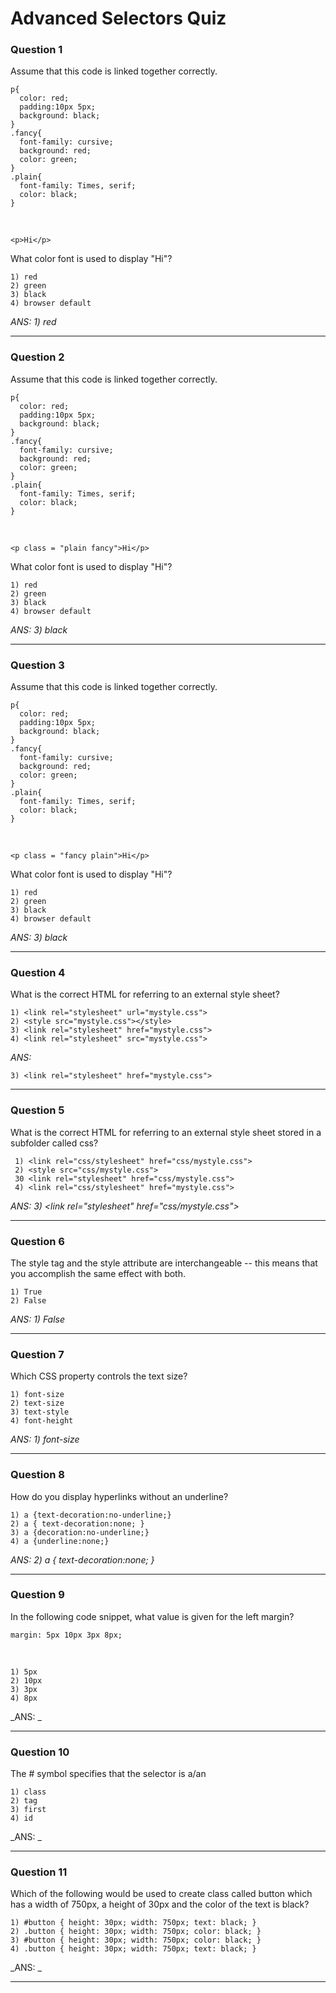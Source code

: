 # Advanced Selectors Quiz

### Question 1
Assume that this code is linked together correctly. 

    p{
      color: red;
      padding:10px 5px;
      background: black;
    }
    .fancy{
      font-family: cursive;
      background: red;
      color: green;
    }
    .plain{
      font-family: Times, serif;
      color: black;
    }  
<br>

    <p>Hi</p>
    
 What color font is used to display "Hi"?
 
    1) red
    2) green
    3) black
    4) browser default
   
_ANS: 1) red_ <hr>

### Question 2
Assume that this code is linked together correctly.

    p{
      color: red;
      padding:10px 5px;
      background: black;
    }
    .fancy{
      font-family: cursive;
      background: red;
      color: green;
    }
    .plain{
      font-family: Times, serif;
      color: black;
    }  
<br>

    <p class = "plain fancy">Hi</p>
    
What color font is used to display "Hi"?

    1) red
    2) green
    3) black
    4) browser default

_ANS: 3) black_<hr>

### Question 3
Assume that this code is linked together correctly.

    p{
      color: red;
      padding:10px 5px;
      background: black;
    }
    .fancy{
      font-family: cursive;
      background: red;
      color: green;
    }
    .plain{
      font-family: Times, serif;
      color: black;
    }  
<br>

    <p class = "fancy plain">Hi</p>
    
What color font is used to display "Hi"?

    1) red
    2) green
    3) black
    4) browser default

_ANS: 3) black_<hr>

### Question 4
What is the correct HTML for referring to an external style sheet?

    1) <link rel="stylesheet" url="mystyle.css">
    2) <style src="mystyle.css"></style>
    3) <link rel="stylesheet" href="mystyle.css">
    4) <link rel="stylesheet" src="mystyle.css">

_ANS:_

    3) <link rel="stylesheet" href="mystyle.css">
<hr>

### Question 5
What is the correct HTML for referring to an external style sheet stored in a subfolder called css?

     1) <link rel="css/stylesheet" href="css/mystyle.css"> 
     2) <style src="css/mystyle.css">
     30 <link rel="stylesheet" href="css/mystyle.css"> 
     4) <link rel="css/stylesheet" href="mystyle.css">
     
_ANS: 3) \<link rel="stylesheet" href="css/mystyle.css">_<hr>

### Question 6
The style tag and the style attribute are interchangeable -- this means that you accomplish the same effect with both.

    1) True
    2) False

_ANS: 1) False_<hr>

### Question 7
Which CSS property controls the text size?

    1) font-size
    2) text-size
    3) text-style
    4) font-height

_ANS: 1) font-size_<hr>

### Question 8
How do you display hyperlinks without an underline?

    1) a {text-decoration:no-underline;} 
    2) a { text-decoration:none; } 
    3) a {decoration:no-underline;} 
    4) a {underline:none;} 

_ANS: 2) a { text-decoration:none; }_<hr> 

### Question 9
In the following code snippet, what value is given for the left margin?

    margin: 5px 10px 3px 8px;
<br>

    1) 5px
    2) 10px
    3) 3px
    4) 8px

_ANS: _<hr>

### Question 10
The # symbol specifies that the selector is a/an

    1) class
    2) tag
    3) first
    4) id

_ANS: _<hr>

### Question 11
Which of the following would be used to create  class called button which has a width of 750px, a height of 30px and the color of the text is black?

    1) #button { height: 30px; width: 750px; text: black; } 
    2) .button { height: 30px; width: 750px; color: black; } 
    3) #button { height: 30px; width: 750px; color: black; } 
    4) .button { height: 30px; width: 750px; text: black; } 
    
_ANS: _<hr>

